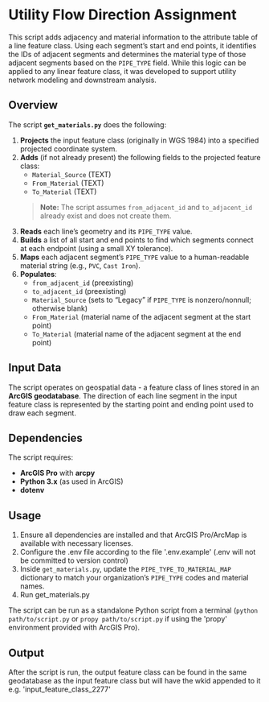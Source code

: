 # Utility Flow Direction Assignment

This script adds adjacency and material information to the attribute table of a line feature class. Using each segment’s start and end points, it identifies the IDs of adjacent segments and determines the material type of those adjacent segments based on the `PIPE_TYPE` field. While this logic can be applied to any linear feature class, it was developed to support utility network modeling and downstream analysis.

## Overview

The script **`get_materials.py`** does the following:

1. **Projects** the input feature class (originally in WGS 1984) into a specified projected coordinate system.
2. **Adds** (if not already present) the following fields to the projected feature class:
   - `Material_Source` (TEXT)  
   - `From_Material` (TEXT)  
   - `To_Material` (TEXT)  
   > **Note:** The script assumes `from_adjacent_id` and `to_adjacent_id` already exist and does not create them.
3. **Reads** each line’s geometry and its `PIPE_TYPE` value.
4. **Builds** a list of all start and end points to find which segments connect at each endpoint (using a small XY tolerance).
5. **Maps** each adjacent segment’s `PIPE_TYPE` value to a human-readable material string (e.g., `PVC`, `Cast Iron`).
6. **Populates**:
   - `from_adjacent_id` (preexisting)  
   - `to_adjacent_id` (preexisting)  
   - `Material_Source` (sets to “Legacy” if `PIPE_TYPE` is nonzero/nonnull; otherwise blank)  
   - `From_Material` (material name of the adjacent segment at the start point)  
   - `To_Material` (material name of the adjacent segment at the end point)  

## Input Data

The script operates on geospatial data - a feature class of lines stored in an **ArcGIS geodatabase**. The direction of each line segment in the input feature class is represented by the starting point and ending point used to draw each segment.

## Dependencies

The script requires:
- **ArcGIS Pro** with **arcpy**
- **Python 3.x** (as used in ArcGIS)
- **dotenv**

## Usage

1. Ensure all dependencies are installed and that ArcGIS Pro/ArcMap is available with necessary licenses.
2. Configure the .env file according to the file '.env.example' (.env will not be committed to version control)
3. Inside `get_materials.py`, update the `PIPE_TYPE_TO_MATERIAL_MAP` dictionary to match your organization’s `PIPE_TYPE` codes and material names.
4. Run get_materials.py

The script can be run as a standalone Python script from a terminal (`python path/to/script.py` or `propy path/to/script.py` if using the 'propy' environment provided with ArcGIS Pro).

## Output

After the script is run, the output feature class can be found in the same geodatabase as the input feature class but will have the wkid appended to it e.g. 'input_feature_class_2277'

